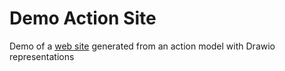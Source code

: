 # Demo Action Site
Demo of a [web site](https://docs.nasdanika.org/demo-action-site/) generated from an action model with Drawio representations
